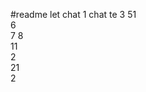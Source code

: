  #readme let chat 1
chat te 
3 
51    
6     
7 
8    
11           
2       
21     
2   
    
    
   
 
  

